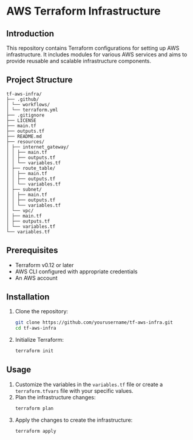 # AWS Terraform Infrastructure

## Introduction
This repository contains Terraform configurations for setting up AWS infrastructure. It includes modules for various AWS services and aims to provide reusable and scalable infrastructure components.

## Project Structure
```
tf-aws-infra/ 
├── .github/ 
│ └── workflows/ 
│ └── terraform.yml 
├── .gitignore 
├── LICENSE 
├── main.tf 
├── outputs.tf 
├── README.md 
├── resources/ 
│ ├── internet_gateway/ 
│ │ ├── main.tf 
│ │ ├── outputs.tf 
│ │ └── variables.tf 
│ ├── route_table/ 
│ │ ├── main.tf 
│ │ ├── outputs.tf 
│ │ └── variables.tf 
│ ├── subnet/ 
│ │ ├── main.tf 
│ │ ├── outputs.tf 
│ │ └── variables.tf 
│ └── vpc/ 
│ ├── main.tf 
│ ├── outputs.tf 
│ └── variables.tf 
└── variables.tf
```

## Prerequisites
- Terraform v0.12 or later
- AWS CLI configured with appropriate credentials
- An AWS account

## Installation
1. Clone the repository:
    ```sh
    git clone https://github.com/yourusername/tf-aws-infra.git
    cd tf-aws-infra
    ```
2. Initialize Terraform:
    ```sh
    terraform init
    ```

## Usage
1. Customize the variables in the `variables.tf` file or create a `terraform.tfvars` file with your specific values.
2. Plan the infrastructure changes:
    ```sh
    terraform plan
    ```
3. Apply the changes to create the infrastructure:
    ```sh
    terraform apply
    ```
